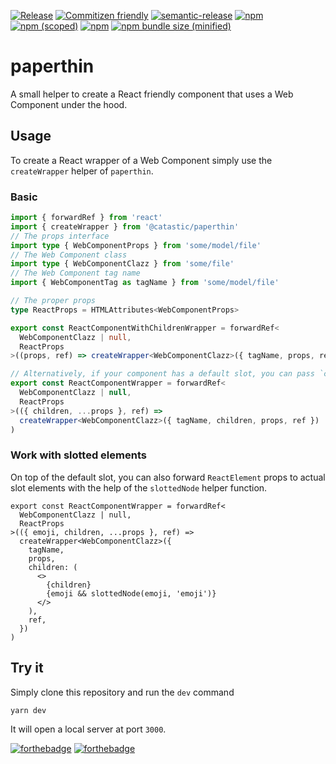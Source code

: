 [![Release](https://github.com/c4tastic/paperthin/actions/workflows/release.yml/badge.svg)](https://github.com/c4tastic/paperthin/actions/workflows/release.yml)
[![Commitizen friendly](https://img.shields.io/badge/commitizen-friendly-brightgreen.svg)](http://commitizen.github.io/cz-cli/)
[![semantic-release](https://img.shields.io/badge/%20%20%F0%9F%93%A6%F0%9F%9A%80-semantic--release-e10079.svg)](https://github.com/semantic-release/semantic-release)
[![npm](https://img.shields.io/npm/l/@c4tastic/paperthin)](https://www.npmjs.com/package/@c4tastic/paperthin)
[![npm (scoped)](https://img.shields.io/npm/v/@c4tastic/paperthin)](https://www.npmjs.com/package/@c4tastic/paperthin)
[![npm](https://img.shields.io/npm/dt/paperthin.svg)](https://www.npmjs.com/package/@c4tastic/paperthin)
[![npm bundle size (minified)](https://img.shields.io/bundlephobia/min/paperthin.svg)](https://www.npmjs.com/package/@c4tastic/paperthin)

# paperthin

A small helper to create a React friendly component that uses a Web Component under the hood.

## Usage

To create a React wrapper of a Web Component simply use the `createWrapper` helper of `paperthin`.

### Basic

```ts
import { forwardRef } from 'react'
import { createWrapper } from '@catastic/paperthin'
// The props interface
import type { WebComponentProps } from 'some/model/file'
// The Web Component class
import type { WebComponentClazz } from 'some/file'
// The Web Component tag name
import { WebComponentTag as tagName } from 'some/model/file'

// The proper props
type ReactProps = HTMLAttributes<WebComponentProps>

export const ReactComponentWithChildrenWrapper = forwardRef<
  WebComponentClazz | null,
  ReactProps
>((props, ref) => createWrapper<WebComponentClazz>({ tagName, props, ref }))

// Alternatively, if your component has a default slot, you can pass `children` along
export const ReactComponentWrapper = forwardRef<
  WebComponentClazz | null,
  ReactProps
>(({ children, ...props }, ref) =>
  createWrapper<WebComponentClazz>({ tagName, children, props, ref })
)

```

### Work with slotted elements

On top of the default slot, you can also forward `ReactElement` props to actual slot elements with the help of the `slottedNode` helper function.

```tsx
export const ReactComponentWrapper = forwardRef<
  WebComponentClazz | null,
  ReactProps
>(({ emoji, children, ...props }, ref) =>
  createWrapper<WebComponentClazz>({
    tagName,
    props,
    children: (
      <>
        {children}
        {emoji && slottedNode(emoji, 'emoji')}
      </>
    ),
    ref,
  })
)
```

## Try it

Simply clone this repository and run the `dev` command

```sh
yarn dev
```

It will open a local server at port `3000`.

[![forthebadge](https://forthebadge.com/images/badges/built-with-love.svg)](https://forthebadge.com)
[![forthebadge](https://forthebadge.com/images/badges/made-with-typescript.svg)](https://forthebadge.com)
